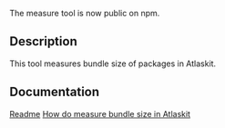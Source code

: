 The measure tool is now public on npm.
## Description
This tool measures bundle size of packages in Atlaskit.

## Documentation
[Readme](https://bitbucket.org/atlassian/atlaskit-mk-2/src/master/build/measure/)
[How do measure bundle size in Atlaskit](https://atlaskit.atlassian.com/docs/guides/bundle-size)
